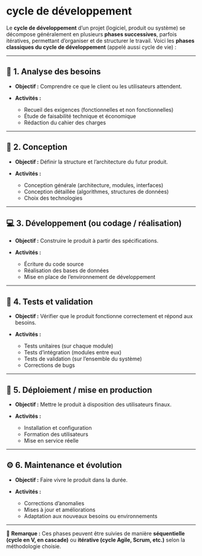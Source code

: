 # **cycle de développement**

Le **cycle de développement** d’un projet (logiciel, produit ou système) se décompose généralement en plusieurs **phases successives**, parfois itératives, permettant d’organiser et de structurer le travail.
Voici les **phases classiques du cycle de développement** (appelé aussi cycle de vie) :

---

## 📝 1. Analyse des besoins

* **Objectif :** Comprendre ce que le client ou les utilisateurs attendent.
* **Activités :**

  * Recueil des exigences (fonctionnelles et non fonctionnelles)
  * Étude de faisabilité technique et économique
  * Rédaction du cahier des charges

---

## 🧠 2. Conception

* **Objectif :** Définir la structure et l’architecture du futur produit.
* **Activités :**

  * Conception générale (architecture, modules, interfaces)
  * Conception détaillée (algorithmes, structures de données)
  * Choix des technologies

---

## 💻 3. Développement (ou codage / réalisation)

* **Objectif :** Construire le produit à partir des spécifications.
* **Activités :**

  * Écriture du code source
  * Réalisation des bases de données
  * Mise en place de l’environnement de développement

---

## 🧪 4. Tests et validation

* **Objectif :** Vérifier que le produit fonctionne correctement et répond aux besoins.
* **Activités :**

  * Tests unitaires (sur chaque module)
  * Tests d’intégration (modules entre eux)
  * Tests de validation (sur l’ensemble du système)
  * Corrections de bugs

---

## 🚀 5. Déploiement / mise en production

* **Objectif :** Mettre le produit à disposition des utilisateurs finaux.
* **Activités :**

  * Installation et configuration
  * Formation des utilisateurs
  * Mise en service réelle

---

## ⚙️ 6. Maintenance et évolution

* **Objectif :** Faire vivre le produit dans la durée.
* **Activités :**

  * Corrections d’anomalies
  * Mises à jour et améliorations
  * Adaptation aux nouveaux besoins ou environnements

---

📌 **Remarque :**
Ces phases peuvent être suivies de manière **séquentielle (cycle en V, en cascade)** ou **itérative (cycle Agile, Scrum, etc.)** selon la méthodologie choisie.
